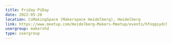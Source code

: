 ```yaml
---
title: Friday PiDay
date: 2022-05-20
location: CoMakingSpace (Makerspace Heidelberg), Heidelberg
link: https://www.meetup.com/Heidelberg-Makers-Meetup/events/hfnqqsydchbbc/
usergroup: makershd
type: usergroup
---
```

